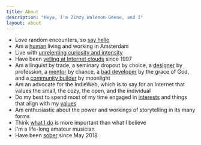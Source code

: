 ```yaml
---
title: About
description: "Heya, I'm Zinzy Waleson Geene, and I"
layout: about
---
```

- Love random encounters, so [say hello](/hello)
- Am a [human](/biography) living and working in Amsterdam
- Live with [unrelenting curiosity and intensity](/im-neurodivergent)
- Have been [yelling at Internet clouds](/site) since 1997
- Am a linguist by trade, a seminary dropout by choice, a [designer](/work) by profession, a [mentor](/mentoring) by chance, a [bad developer](https://github.com/zinzy) by the grace of God, and a [community builder](/community) by moonlight
- Am an advocate for the IndieWeb, which is to say for an Internet that values the small, the cozy, the open, and the individual 
- Do my best to spend most of my time engaged in [interests](/interests) and things that align with my [values](/values)
- Am enthusiastic about the power and workings of storytelling in its many forms
- Think [what I do](/praxis) is more important than what I believe
- I'm a life-long amateur musician 
- Have been [sober](/2021/05/02/3-years-sober/) since May 2018